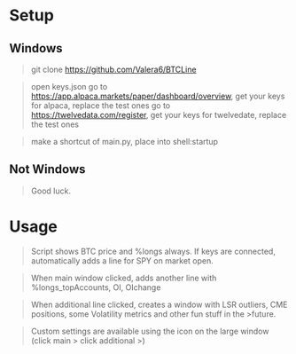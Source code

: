 # Setup
## Windows
>git clone https://github.com/Valera6/BTCLine

>open keys.json
>go to https://app.alpaca.markets/paper/dashboard/overview, get your keys for alpaca, replace the test ones
>go to https://twelvedata.com/register, get your keys for twelvedate, replace the test ones

>make a shortcut of main.py, place into shell:startup
## Not Windows
>Good luck.
# Usage
>Script shows BTC price and %longs always.
>If keys are connected, automatically adds a line for SPY on market open.

>When main window clicked, adds another line with %longs_topAccounts, OI, OIchange

>When additional line clicked, creates a window with LSR outliers, CME positions, some Volatility metrics and other fun stuff in the >future.

>Custom settings are available using the icon on the large window (click main > click additional >)
